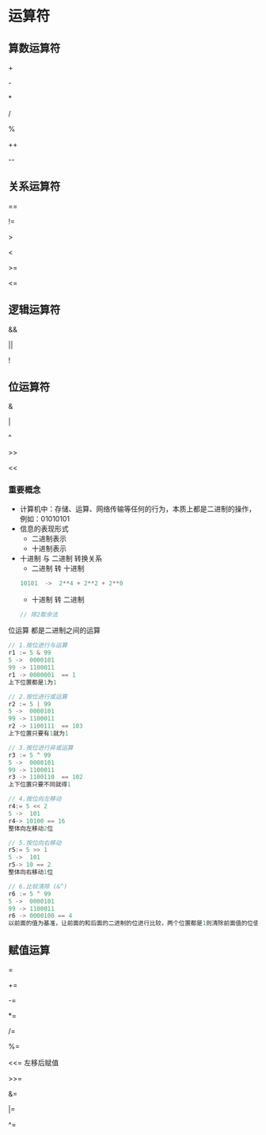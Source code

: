 # 运算符
## 算数运算符
\+

\-

\*

/

%

++

--


## 关系运算符
==

!= 

\>

\<

\>=

<=

## 逻辑运算符
&&

||

!

## 位运算符
&

|

^

\>>

\<<
### 重要概念
* 计算机中：存储、运算、网络传输等任何的行为，本质上都是二进制的操作，例如：01010101
* 信息的表现形式
  * 二进制表示
  * 十进制表示
* 十进制 与 二进制 转换关系
  * 二进制 转 十进制
  ```go
  10101  ->  2**4 + 2**2 + 2**0
  ```
  * 十进制 转 二进制
  ```go
  // 除2取余法
  ```
位运算 都是二进制之间的运算
```go
// 1.按位进行与运算
r1 := 5 & 99
5 ->  0000101
99 -> 1100011
r1 -> 0000001  == 1
上下位置都是1为1 

// 2.按位进行或运算
r2 := 5 | 99
5 ->  0000101
99 -> 1100011
r2 -> 1100111  == 103
上下位置只要有1就为1

// 3.按位进行异或运算
r3 := 5 ^ 99
5 ->  0000101
99 -> 1100011
r3 -> 1100110  == 102
上下位置只要不同就得1

// 4.按位向左移动
r4:= 5 << 2
5 ->  101
r4-> 10100 == 16
整体向左移动2位

// 5.按位向右移动
r5:= 5 >> 1
5 ->  101
r5-> 10 == 2
整体向右移动1位

// 6.比较清除 (&^)
r6 := 5 ^ 99
5 ->  0000101
99 -> 1100011
r6 -> 0000100 == 4
以前面的值为基准，让前面的和后面的二进制的位进行比较，两个位置都是1则清除前面值的位值置为0
```

## 赋值运算
=

\+=

\-=

\*=

/=

%=

\<<= 左移后赋值

\>>= 

&=

|=

^=

